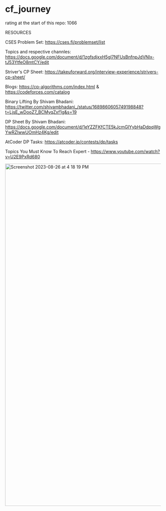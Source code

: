 # cf_journey

rating at the start of this repo: 1066

RESOURCES

CSES Problem Set: https://cses.fi/problemset/list

Topics and respective channles: https://docs.google.com/document/d/1zgfsdjxxH5gl7NFUsBnfnpJdVNIx-tJ53YtfeO8mtCY/edit

Striver's CP Sheet: https://takeuforward.org/interview-experience/strivers-cp-sheet/

Blogs: https://cp-algorithms.com/index.html & https://codeforces.com/catalog

Binary Lifting By Shivam Bhadani: https://twitter.com/shivambhadani_/status/1689860605749198848?t=LjsE_wDooZ7_BCMyqZxf1g&s=19

DP Sheet By Shivam Bhadani: https://docs.google.com/document/d/1eYZZFKfCTE5kJcmGIYybHaDdpqWgYwRZlwwUOmHz4Kg/edit

AtCoder DP Tasks: https://atcoder.jp/contests/dp/tasks

Topics You Must Know To Reach Expert - https://www.youtube.com/watch?v=U2E9PxRd680

<img width="1105" alt="Screenshot 2023-08-26 at 4 18 19 PM" src="https://github.com/pratikflies/cf_journey/assets/76919061/f95417fd-ce7b-4e87-8af4-1066f257144b">


